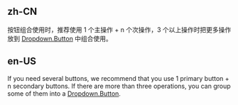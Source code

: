## zh-CN

按钮组合使用时，推荐使用 1 个主操作 + n 个次操作，3 个以上操作时把更多操作放到 [Dropdown.Button](/components/dropdown-cn/#components-dropdown-demo-dropdown-button) 中组合使用。

## en-US

If you need several buttons, we recommend that you use 1 primary button + n secondary buttons. If there are more than three operations, you can group some of them into a [Dropdown.Button](/components/dropdown/#components-dropdown-demo-dropdown-button).
